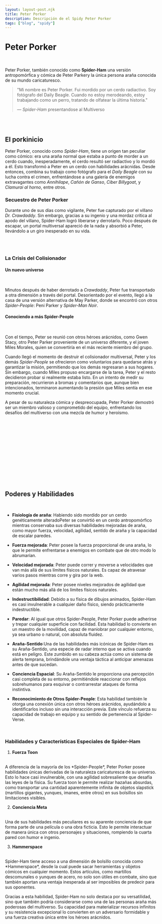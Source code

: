 ```yaml
---
layout: layout-post.njk
title: Peter Porker
description: Descripción de el Spidy Peter Porker
tags: ["blog", "spidy"]
---
```


# Peter Porker
<br>
<div class="container p-3 border">

Peter Porker, también conocido como **Spider-Ham** una versión antropomórfica y cómica de Peter Parkery la única persona araña conocida de su mundo caricaturesco.

> "Mi nombre es Peter Porker. Fui mordido por un cerdo radiactivo. Soy fotógrafo del Daily Beagle. Cuando no estoy merodeando, estoy trabajando como un perro, tratando de olfatear la última historia."
>
> ― *Spider-Ham* presentandose al Multiverso
</div>
<br><br>


<div class="container">
 <section class="row">
   <article class= "col-lg-6">


## El porkinicio

Peter Porker, conocido como *Spider-Ham*, tiene un origen tan peculiar como cómico: era una araña normal que estaba a punto de morder a un cerdo cuando, inesperadamente, el cerdo resultó ser radiactivo y lo mordió a él. Esto transformó a Peter en un cerdo con habilidades arácnidas. Desde entonces, combina su trabajo como fotógrafo para el *Daily Beagle* con su lucha contra el crimen, enfrentándose a una galería de enemigos extravagantes como *Annihilape*, *Cañón de Ganso*, *Ciber Billygoat*, y *Clamurai al horno*, entre otros.  

### Secuestro de Peter Porker  
Durante uno de sus días como vigilante, Peter fue capturado por el villano *Dr. Crawdaddy*. Sin embargo, gracias a su ingenio y una mordaz crítica al apodo del villano, Spider-Ham logró liberarse y derrotarlo. Poco después de escapar, un portal multiversal apareció de la nada y absorbió a Peter, llevándolo a un giro inesperado en su vida.  

</article>
<article class="col-lg-6 p-3 d-none d-sm-block">
 <br>
   <img src="/img/porker1.webp" alt=""  class="img-fluid"  >
  </article>            
  </section>              
</div>
<br>

### La Crisis del Colisionador  
#### Un nuevo universo 
<br>

Minutos después de haber derrotado a *Crawdaddy*, Peter fue transportado a otra dimensión a través del portal. Desorientado por el evento, llegó a la casa de una versión alternativa de May Parker, donde se encontró con otros *Spider-People*: Peni Parker y *Spider-Man Noir*.  

#### Conociendo a más Spider-People  
<br>

Con el tiempo, Peter se reunió con otros héroes arácnidos, como Gwen Stacy, otro Peter Parker proveniente de un universo diferente, y el joven Miles Morales, quien se convertiría en el más reciente miembro del grupo.  

Cuando llegó el momento de destruir el colisionador multiversal, Peter y los demás *Spider-People* se ofrecieron como voluntarios para quedarse atrás y garantizar la misión, permitiendo que los demás regresaran a sus hogares. Sin embargo, cuando Miles propuso encargarse de la tarea, Peter y el resto decidieron probar si realmente estaba listo. En un intento de medir su preparación, recurrieron a bromas y comentarios que, aunque bien intencionados, terminaron aumentando la presión que Miles sentía en ese momento crucial.  

A pesar de su naturaleza cómica y despreocupada, Peter Porker demostró ser un miembro valioso y comprometido del equipo, enfrentando los desafíos del multiverso con una mezcla de humor y heroísmo.

<div class="container">
 <section class="row">
 <article class="  col-lg-6 d-none d-sm-block" >
   <br><br><br><br><br><br><br><br><br><br>
   <img src="/img/porker2.jpg" alt=""  class="img-fluid" >
  </article>
 <article class="col-lg-6 ">
<br><br>

## Poderes y Habilidades
<br>

 - **Fisiología de araña**: Habiendo sido mordido por un cerdo genéticamente alteradoPeter se convirtió en un cerdo antropomórfico mientras conservaba sus diversas habilidades mejoradas de araña, como mayor fuerza, velocidad, agilidad, sentido de araña y la capacidad de escalar paredes.

 - **Fuerza mejorada**: Peter posee la fuerza proporcional de una araña, lo que le permite enfrentarse a enemigos en combate que de otro modo lo abrumarían.

 - **Velocidad mejorada**: Peter puede correr y moverse a velocidades que van más allá de sus límites físicos naturales. Es capaz de atravesar varios pasos mientras corre y gira por la web.

 - **Agilidad mejorada**: Peter posee niveles mejorados de agilidad que están mucho más allá de los límites físicos naturales.

 - **Indestructibilidad**: Debido a su física de dibujos animados, Spider-Ham es casi invulnerable a cualquier daño físico, siendo prácticamente indestructible.

 -  **Paredar**: Al igual que otros Spider-People, Peter Porker puede adherirse y trepar cualquier superficie con facilidad. Esta habilidad lo convierte en un maestro de la movilidad, capaz de maniobrar por cualquier entorno, ya sea urbano o natural, con absoluta fluidez.

 - **Araña-Sentido**:Una de las habilidades más icónicas de Spider-Ham es su Araña-Sentido, una especie de radar interno que se activa cuando está en peligro. Este zumbido en su cabeza actúa como un sistema de alerta temprana, brindándole una ventaja táctica al anticipar amenazas antes de que sucedan.
  
 - **Conciencia Espacial**: Su Araña-Sentido le proporciona una percepción casi completa de su entorno, permitiéndole reaccionar con reflejos sobrehumanos para esquivar o contrarrestar ataques de forma instintiva.
 - **Reconocimiento de Otros Spider-People**: Esta habilidad también le otorga una conexión única con otros héroes arácnidos, ayudándolo a identificarlos incluso sin una interacción previa. Este vínculo refuerza su capacidad de trabajo en equipo y su sentido de pertenencia al Spider-Verse.

</article>            
  </section>              
</div>
<br>

### Habilidades y Características Especiales de Spider-Ham

<article class="text-start">

1. **Fuerza Toon**  
<br>
   A diferencia de la mayoría de los *Spider-People*, Peter Porker posee habilidades únicas derivadas de la naturaleza caricaturesca de su universo. Esto lo hace casi invulnerable, con una agilidad sobresaliente que desafía las leyes de la física. Su fuerza toon le permite realizar hazañas absurdas, como transportar una cantidad aparentemente infinita de objetos slapstick (martillos gigantes, yunques, imanes, entre otros) en sus bolsillos sin limitaciones visibles.

2. **Conciencia Meta**  
<br>
   Una de sus habilidades más peculiares es su aparente conciencia de que forma parte de una película o una obra ficticia. Esto le permite interactuar de manera única con otros personajes y situaciones, rompiendo la cuarta pared con humor e ingenio.

3. **Hammerspace**  
  <br>
   Spider-Ham tiene acceso a una dimensión de bolsillo conocida como *Hammerspace*, desde la cual puede sacar herramientas y objetos cómicos en cualquier momento. Estos artículos, como martillos descomunales o yunques de acero, no solo son útiles en combate, sino que también aportan una ventaja inesperada al ser imposibles de predecir para sus oponentes.  
   
   Gracias a esta habilidad, Spider-Ham no solo destaca por su versatilidad, sino que también podría considerarse como una de las personas araña más poderosas del multiverso. Su capacidad para materializar recursos infinitos y su resistencia excepcional lo convierten en un adversario formidable y una fuerza creativa única entre los héroes arácnidos.

</article>

